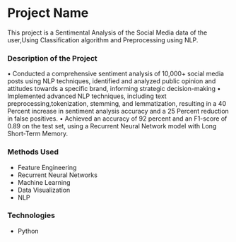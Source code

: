 
# Project Name
This project is a Sentimental Analysis of the Social Media data of the user,Using Classification algorithm and Preprocessing using NLP.

### Description of the Project
• Conducted a comprehensive sentiment analysis of 10,000+ social media posts using NLP techniques, identified and analyzed public opinion and attitudes towards a specific brand, informing strategic decision-making
• Implemented advanced NLP techniques, including text preprocessing,tokenization, stemming, and lemmatization, resulting in a 40 Percent increase in sentiment analysis accuracy and a 25 Percent reduction in false 
  positives.
• Achieved an accuracy of 92 percent and an F1-score of 0.89 on the test set, using a Recurrent Neural Network model with Long Short-Term Memory.



### Methods Used
* Feature Engineering
* Recurrent Neural Networks
* Machine Learning
* Data Visualization
* NLP
  


### Technologies 
* Python






